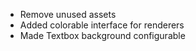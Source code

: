 - Remove unused assets
- Added colorable interface for renderers
- Made Textbox background configurable